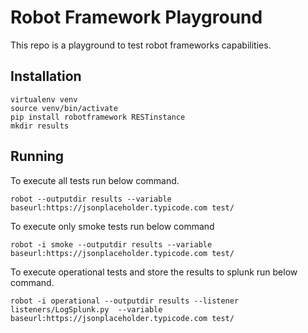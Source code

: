 # Robot Framework Playground

This repo is a playground to test robot frameworks capabilities.

## Installation

```
virtualenv venv 
source venv/bin/activate
pip install robotframework RESTinstance
mkdir results
```

## Running
To execute all tests run below command.
```
robot --outputdir results --variable baseurl:https://jsonplaceholder.typicode.com test/
```
To execute only smoke tests run below command
```
robot -i smoke --outputdir results --variable baseurl:https://jsonplaceholder.typicode.com test/
```
To execute operational tests and store the results to splunk run below command.
```
robot -i operational --outputdir results --listener listeners/LogSplunk.py  --variable baseurl:https://jsonplaceholder.typicode.com test/
```

